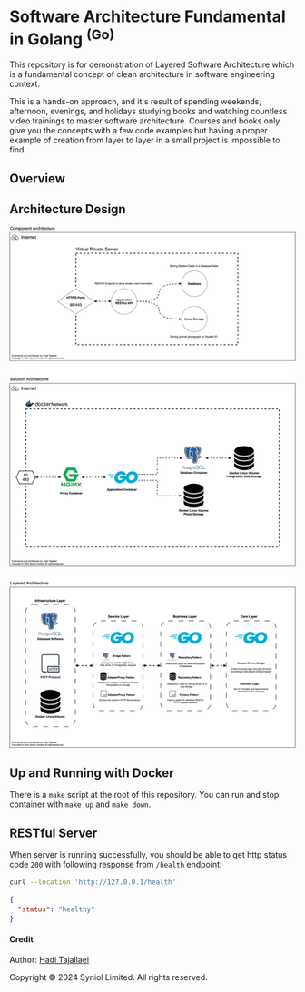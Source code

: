 # Software Architecture Fundamental in Golang <sup>(Go)</sup>
This repository is for demonstration of Layered Software Architecture which 
is a fundamental concept of clean architecture in software engineering context. 

This is a hands-on approach, and it's result of spending weekends, afternoon, 
evenings, and holidays studying books and watching countless video trainings 
to master software architecture. Courses and books only give you the concepts 
with a few code examples but having a proper example of creation from layer 
to layer in a small project is impossible to find.


## Overview



## Architecture Design
<img src="./docs/architecture-design-diagram.png" style="max-width: 100%">


## Up and Running with Docker
There is a `make` script at the root of this repository. You can run and stop 
container with `make up` and `make down`.


## RESTful Server
When server is running successfully, you should be able to get http status 
code `200` with following response from `/health` endpoint:

```sh
curl --location 'http://127.0.0.1/health'
```

```json
{
  "status": "healthy"
}
```


#### Credit
Author: [Hadi Tajallaei](mailto:hadi@syniol.com)

Copyright &copy; 2024 Syniol Limited. All rights reserved.
